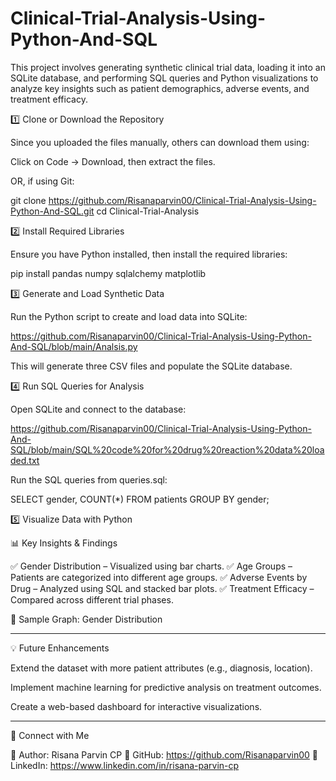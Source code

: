 # Clinical-Trial-Analysis-Using-Python-And-SQL
This project involves generating synthetic clinical trial data, loading it into an SQLite database, and performing SQL queries and Python visualizations to analyze key insights such as patient demographics, adverse events, and treatment efficacy.

1️⃣ Clone or Download the Repository

Since you uploaded the files manually, others can download them using:

Click on Code → Download, then extract the files.

OR, if using Git:

git clone https://github.com/Risanaparvin00/Clinical-Trial-Analysis-Using-Python-And-SQL.git
cd Clinical-Trial-Analysis


2️⃣ Install Required Libraries

Ensure you have Python installed, then install the required libraries:

pip install pandas numpy sqlalchemy matplotlib

3️⃣ Generate and Load Synthetic Data

Run the Python script to create and load data into SQLite:

https://github.com/Risanaparvin00/Clinical-Trial-Analysis-Using-Python-And-SQL/blob/main/Analsis.py

This will generate three CSV files and populate the SQLite database.

4️⃣ Run SQL Queries for Analysis

Open SQLite and connect to the database:

https://github.com/Risanaparvin00/Clinical-Trial-Analysis-Using-Python-And-SQL/blob/main/SQL%20code%20for%20drug%20reaction%20data%20loaded.txt

Run the SQL queries from queries.sql:

SELECT gender, COUNT(*) FROM patients GROUP BY gender;

5️⃣ Visualize Data with Python

📊 Key Insights & Findings

✅ Gender Distribution – Visualized using bar charts.
✅ Age Groups – Patients are categorized into different age groups.
✅ Adverse Events by Drug – Analyzed using SQL and stacked bar plots.
✅ Treatment Efficacy – Compared across different trial phases.

📌 Sample Graph: Gender Distribution



---

💡 Future Enhancements

Extend the dataset with more patient attributes (e.g., diagnosis, location).

Implement machine learning for predictive analysis on treatment outcomes.

Create a web-based dashboard for interactive visualizations.


---

🔗 Connect with Me

📌 Author: Risana Parvin CP
🔗 GitHub: https://github.com/Risanaparvin00
🔗 LinkedIn: https://www.linkedin.com/in/risana-parvin-cp
 
